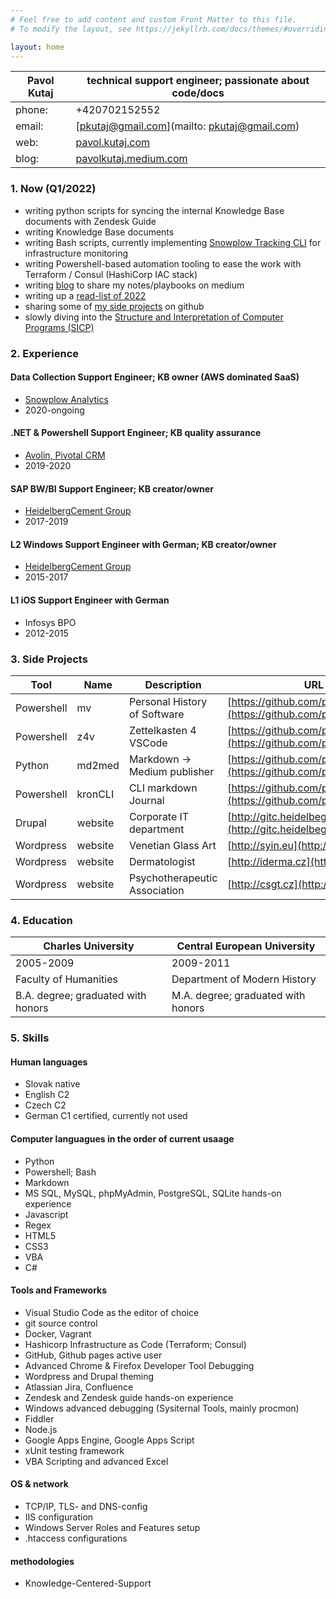 ```yaml
---
# Feel free to add content and custom Front Matter to this file.
# To modify the layout, see https://jekyllrb.com/docs/themes/#overriding-theme-defaults

layout: home
---
```


Pavol Kutaj | technical support engineer; passionate about code/docs
------------|-------------------------------------------------------
phone:      | +420702152552
email:      | [pkutaj@gmail.com](mailto: pkutaj@gmail.com)
web:        | [pavol.kutaj.com](https://pavol.kutaj.com)
blog:       | [pavolkutaj.medium.com](http://pavolkutaj.medium.com)

### 1. Now (Q1/2022)
* writing python scripts for syncing the internal Knowledge Base documents with Zendesk Guide 
* writing Knowledge Base documents
* writing Bash scripts, currently implementing [Snowplow Tracking CLI](https://docs.snowplowanalytics.com/docs/collecting-data/collecting-from-own-applications/snowplow-tracking-cli/) for infrastructure monitoring
* writing Powershell-based automation tooling to ease the work with Terraform / Consul (HashiCorp IAC stack)
* writing [blog](https://pavolkutaj.medium.com/) to share my notes/playbooks on medium
* writing up a [read-list of 2022](./playlist.md)
* sharing some of [my side projects](#2-side-projects) on github
* slowly diving into the [Structure and Interpretation of Computer Programs (SICP)](https://ocw.mit.edu/courses/electrical-engineering-and-computer-science/6-001-structure-and-interpretation-of-computer-programs-spring-2005/video-lectures/)

### 2. Experience
#### Data Collection Support Engineer; KB owner (AWS dominated SaaS)
* [Snowplow Analytics](https://snowplowanalytics.com/)
* 2020-ongoing

#### .NET & Powershell Support Engineer; KB quality assurance
* [Avolin, Pivotal CRM](https://www.avolin.com/)
* 2019-2020
 
#### SAP BW/BI Support Engineer; KB creator/owner
* [HeidelbergCement Group](https://www.gitc.heidelbergcement.com/en)
* 2017-2019
  
#### L2 Windows Support Engineer with German; KB creator/owner 
* [HeidelbergCement Group](https://www.gitc.heidelbergcement.com/en) 
* 2015-2017
  
#### L1 iOS Support Engineer with German
* Infosys BPO
* 2012-2015

### 3. Side Projects

Tool       | Name    | Description                   | URL
-----------|---------|-------------------------------|-----------------------------------------------------------------------
Powershell | mv      | Personal History of Software  | [https://github.com/pkutaj/mv](https://github.com/pkutaj/mv)
Powershell | z4v     | Zettelkasten 4 VSCode         | [https://github.com/pkutaj/z4v](https://github.com/pkutaj/z4v)
Python     | md2med  | Markdown → Medium publisher   | [https://github.com/pkutaj/md2med](https://github.com/pkutaj/md2med)
Powershell | kronCLI | CLI markdown Journal          | [https://github.com/pkutaj/kronCLI](https://github.com/pkutaj/kronCLI)
Drupal     | website | Corporate IT department       | [http://gitc.heidelbegcement.com](http://gitc.heidelbegcement.com)
Wordpress  | website | Venetian Glass Art            | [http://syin.eu](http://syin.eu)
Wordpress  | website | Dermatologist                 | [http://iderma.cz](http://iderma.cz)
Wordpress  | website | Psychotherapeutic Association | [http://csgt.cz](http://csgt.cz)

### 4. Education 

Charles University                 | Central European University
-----------------------------------|-----------------------------------
2005-2009                          | 2009-2011
Faculty of Humanities              | Department of Modern History
B.A. degree; graduated with honors | M.A. degree; graduated with honors
 
### 5. Skills
#### Human languages
* Slovak native 
* English C2
* Czech C2
* German C1 certified, currently not used
 
#### Computer languagues in the order of current usaage
* Python
* Powershell; Bash
* Markdown 
* MS SQL, MySQL, phpMyAdmin, PostgreSQL, SQLite hands-on experience
* Javascript 
* Regex 
* HTML5 
* CSS3 
* VBA 
* C# 
 
#### Tools and Frameworks
* Visual Studio Code as the editor of choice
* git source control 
* Docker, Vagrant 
* Hashicorp Infrastructure as Code (Terraform; Consul)
* GitHub, Github pages active user
* Advanced  Chrome & Firefox Developer Tool Debugging
* Wordpress and Drupal theming
* Atlassian Jira, Confluence
* Zendesk and Zendesk guide hands-on experience
* Windows advanced debugging (Sysiternal Tools, mainly procmon)
* Fiddler
* Node.js
* Google Apps Engine, Google Apps Script
* xUnit testing framework
* VBA Scripting and advanced Excel
 
#### OS & network
* TCP/IP, TLS- and DNS-config
* IIS configuration
* Windows Server Roles and Features setup
* .htaccess configurations
 
#### methodologies
* Knowledge-Centered-Support